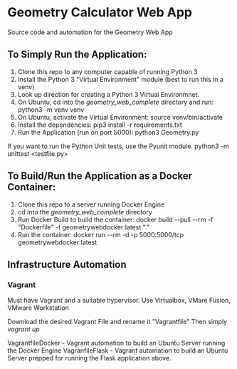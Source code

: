 # Geometry Calculator Web App

Source code and automation for the Geometry Web App

## To Simply Run the Application:

1. Clone this repo to any computer capable of running Python 3
2. Install the Python 3 "Virtual Environment" module (best to run this in a venv)
3. Look up direction for creating a Python 3 Virtual Environmnet.
4. On Ubuntu, cd into the *geometry_web_complete* directory and run: python3 -m venv venv
5. On Ubuntu, activate the Virtual Environment: source venv/bin/activate
6. Install the dependencies:  pip3 install -r requirements.txt
7. Run the Application (run on port 5000):   python3 Geometry.py

If you want to run the Python Unit tests, use the Pyunit module.  python3 -m unittest <testfile.py>

## To Build/Run the Application as a Docker Container:

1. Clone this repo to a server running Docker Engine
2. cd into the *geometry_web_complete* directory
3. Run Docker Build to build the container: docker build --pull --rm -f "Dockerfile" -t geometrywebdocker:latest "."
4. Run the container: docker run --rm -d  -p 5000:5000/tcp geometrywebdocker:latest

## Infrastructure Automation

### Vagrant

Must have Vagrant and a suitable hypervisor.  Use Virtualbox, VMare Fusion, VMware Workstation

Download the desired Vagrant File and rename it "Vagrantfile"   Then simply *vagrant up*


VagrantfileDocker - Vagrant automation to build an Ubuntu Server running the Docker Engine
VagranfileFlask - Vagrant automation to build an Ubuntu Server prepped for running the Flask application above.






